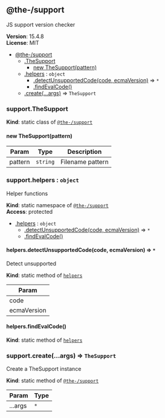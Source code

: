 <!--- Code generated by @the-/script-doc. DO NOT EDIT. -->

<a name="module_@the-/support"></a>

## @the-/support
JS support version checker

**Version**: 15.4.8  
**License**: MIT  

* [@the-/support](#module_@the-/support)
    * [.TheSupport](#module_@the-/support.TheSupport)
        * [new TheSupport(pattern)](#new_module_@the-/support.TheSupport_new)
    * [.helpers](#module_@the-/support.helpers) : <code>object</code>
        * [.detectUnsupportedCode(code, ecmaVersion)](#module_@the-/support.helpers.detectUnsupportedCode) ⇒ <code>\*</code>
        * [.findEvalCode()](#module_@the-/support.helpers.findEvalCode)
    * [.create(...args)](#module_@the-/support.create) ⇒ <code>TheSupport</code>

<a name="module_@the-/support.TheSupport"></a>

### support.TheSupport
**Kind**: static class of [<code>@the-/support</code>](#module_@the-/support)  
<a name="new_module_@the-/support.TheSupport_new"></a>

#### new TheSupport(pattern)

| Param | Type | Description |
| --- | --- | --- |
| pattern | <code>string</code> | Filename pattern |

<a name="module_@the-/support.helpers"></a>

### support.helpers : <code>object</code>
Helper functions

**Kind**: static namespace of [<code>@the-/support</code>](#module_@the-/support)  
**Access**: protected  

* [.helpers](#module_@the-/support.helpers) : <code>object</code>
    * [.detectUnsupportedCode(code, ecmaVersion)](#module_@the-/support.helpers.detectUnsupportedCode) ⇒ <code>\*</code>
    * [.findEvalCode()](#module_@the-/support.helpers.findEvalCode)

<a name="module_@the-/support.helpers.detectUnsupportedCode"></a>

#### helpers.detectUnsupportedCode(code, ecmaVersion) ⇒ <code>\*</code>
Detect unsupported

**Kind**: static method of [<code>helpers</code>](#module_@the-/support.helpers)  

| Param |
| --- |
| code | 
| ecmaVersion | 

<a name="module_@the-/support.helpers.findEvalCode"></a>

#### helpers.findEvalCode()
**Kind**: static method of [<code>helpers</code>](#module_@the-/support.helpers)  
<a name="module_@the-/support.create"></a>

### support.create(...args) ⇒ <code>TheSupport</code>
Create a TheSupport instance

**Kind**: static method of [<code>@the-/support</code>](#module_@the-/support)  

| Param | Type |
| --- | --- |
| ...args | <code>\*</code> | 

